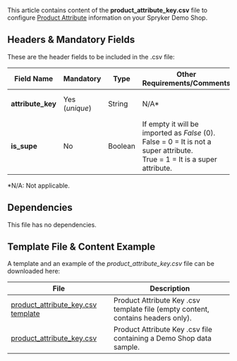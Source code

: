 This article contains content of the **product_attribute_key.csv** file to configure [Product Attribute](https://documentation.spryker.com/docs/product-attributes) information on your Spryker Demo Shop.

## Headers & Mandatory Fields 
These are the header fields to be included in the .csv file:

| Field Name | Mandatory | Type | Other Requirements/Comments | Description |
| --- | --- | --- | --- | --- |
| **attribute_key** | Yes (*unique*) | String |N/A* | Product attribute key name. |
| **is_supe** | No | Boolean |If empty it will be imported as *False* (0).<br>False = 0 = It is not a super attribute.<br>True = 1 = It is a super attribute. | Indicates whether it is a super attribute or not.  |
*N/A: Not applicable.

## Dependencies
This file has no dependencies.

## Template File & Content Example
A template and an example of the *product_attribute_key.csv*  file can be downloaded here:

| File | Description |
| --- | --- |
| [product_attribute_key.csv template](https://spryker.s3.eu-central-1.amazonaws.com/docs/Developer+Guide/Back-End/Data+Manipulation/Data+Ingestion/Data+Import/Data+Import+Categories/Catalog+Setup/Products/Template+product_attribute_key.csv) | Product Attribute Key .csv template file (empty content, contains headers only). |
| [product_attribute_key.csv](https://spryker.s3.eu-central-1.amazonaws.com/docs/Developer+Guide/Back-End/Data+Manipulation/Data+Ingestion/Data+Import/Data+Import+Categories/Catalog+Setup/Products/product_attribute_key.csv) | Product Attribute Key .csv file containing a Demo Shop data sample. |